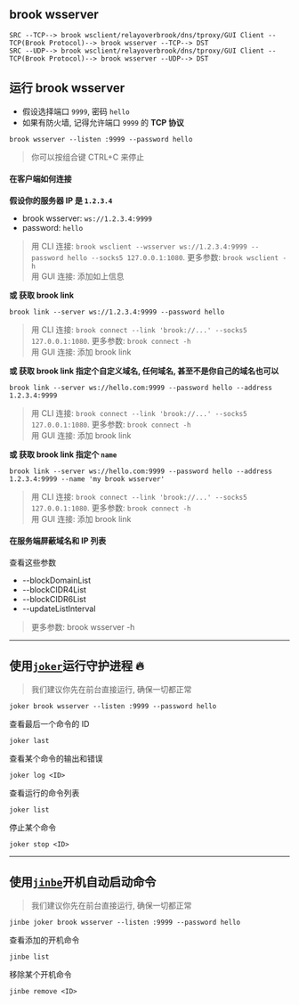 ## brook wsserver

```
SRC --TCP--> brook wsclient/relayoverbrook/dns/tproxy/GUI Client --TCP(Brook Protocol)--> brook wsserver --TCP--> DST
SRC --UDP--> brook wsclient/relayoverbrook/dns/tproxy/GUI Client --TCP(Brook Protocol)--> brook wsserver --UDP--> DST
```

## 运行 brook wsserver

-   假设选择端口 `9999`, 密码 `hello`
-   如果有防火墙, 记得允许端口 `9999` 的 **TCP 协议**

```
brook wsserver --listen :9999 --password hello
```

> 你可以按组合键 CTRL+C 来停止

#### 在客户端如何连接

**假设你的服务器 IP 是 `1.2.3.4`**

-   brook wsserver: `ws://1.2.3.4:9999`
-   password: `hello`

> 用 CLI 连接: `brook wsclient --wsserver ws://1.2.3.4:9999 --password hello --socks5 127.0.0.1:1080`. 更多参数: `brook wsclient -h`<br/>
> 用 GUI 连接: 添加如上信息

**或 获取 brook link**

```
brook link --server ws://1.2.3.4:9999 --password hello
```

> 用 CLI 连接: `brook connect --link 'brook://...' --socks5 127.0.0.1:1080`. 更多参数: `brook connect -h`<br>
> 用 GUI 连接: 添加 brook link

**或 获取 brook link 指定个自定义域名, 任何域名, 甚至不是你自己的域名也可以**

```
brook link --server ws://hello.com:9999 --password hello --address 1.2.3.4:9999
```

> 用 CLI 连接: `brook connect --link 'brook://...' --socks5 127.0.0.1:1080`. 更多参数: `brook connect -h`<br>
> 用 GUI 连接: 添加 brook link

**或 获取 brook link 指定个 `name`**

```
brook link --server ws://hello.com:9999 --password hello --address 1.2.3.4:9999 --name 'my brook wsserver'
```

> 用 CLI 连接: `brook connect --link 'brook://...' --socks5 127.0.0.1:1080`. 更多参数: `brook connect -h`<br>
> 用 GUI 连接: 添加 brook link

#### 在服务端屏蔽域名和 IP 列表

查看这些参数

-   --blockDomainList
-   --blockCIDR4List
-   --blockCIDR6List
-   --updateListInterval

> 更多参数: brook wsserver -h

---

## 使用[`joker`](https://github.com/txthinking/joker)运行守护进程 🔥

> 我们建议你先在前台直接运行, 确保一切都正常

```
joker brook wsserver --listen :9999 --password hello
```

查看最后一个命令的 ID

```
joker last
```

查看某个命令的输出和错误

```
joker log <ID>
```

查看运行的命令列表

```
joker list
```

停止某个命令

```
joker stop <ID>
```

---

## 使用[`jinbe`](https://github.com/txthinking/jinbe)开机自动启动命令

> 我们建议你先在前台直接运行, 确保一切都正常

```
jinbe joker brook wsserver --listen :9999 --password hello
```

查看添加的开机命令

```
jinbe list
```

移除某个开机命令

```
jinbe remove <ID>
```
